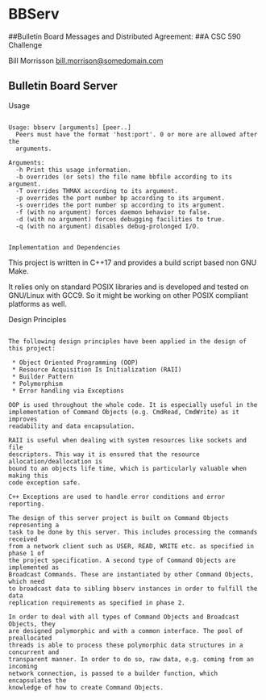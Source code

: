 # BBServ
##Bulletin Board Messages and Distributed Agreement:
##A CSC 590 Challenge

Bill Morrisson
bill.morrison@somedomain.com

Bulletin Board Server
---------------------

Usage
~~~~~

Usage: bbserv [arguments] [peer..]
  Peers must have the format 'host:port'. 0 or more are allowed after the
  arguments.

Arguments:
  -h Print this usage information.
  -b overrides (or sets) the file name bbfile according to its argument.
  -T overrides THMAX according to its argument.
  -p overrides the port number bp according to its argument.
  -s overrides the port number sp according to its argument.
  -f (with no argument) forces daemon behavior to false.
  -d (with no argument) forces debugging facilities to true.
  -q (with no argument) disables debug-prolonged I/O.


Implementation and Dependencies
~~~~~~~~~~~~~~~~~~~~~~~~~~~~~~~

This project is written in C++17 and provides a build script based non GNU Make.

It relies only on standard POSIX libraries and is developed and tested on
GNU/Linux with GCC9. So it might be working on other POSIX compliant platforms
as well.

Design Principles
~~~~~~~~~~~~~~~~~

The following design principles have been applied in the design of this project:

 * Object Oriented Programming (OOP)
 * Resource Acquisition Is Initialization (RAII)
 * Builder Pattern
 * Polymorphism
 * Error handling via Exceptions

OOP is used throughout the whole code. It is especially useful in the
implementation of Command Objects (e.g. CmdRead, CmdWrite) as it improves
readability and data encapsulation.

RAII is useful when dealing with system resources like sockets and file
descriptors. This way it is ensured that the resource allocation/deallocation is
bound to an objects life time, which is particularly valuable when making this
code exception safe.

C++ Exceptions are used to handle error conditions and error reporting.

The design of this server project is built on Command Objects representing a
task to be done by this server. This includes processing the commands received
from a network client such as USER, READ, WRITE etc. as specified in phase 1 of
the project specification. A second type of Command Objects are implemented as
Broadcast Commands. These are instantiated by other Command Objects, which need
to broadcast data to sibling bbserv instances in order to fulfill the data
replication requirements as specified in phase 2.

In order to deal with all types of Command Objects and Broadcast Objects, they
are designed polymorphic and with a common interface. The pool of preallocated
threads is able to process these polymorphic data structures in a concurrent and
transparent manner. In order to do so, raw data, e.g. coming from an incoming
network connection, is passed to a builder function, which encapsulates the
knowledge of how to create Command Objects.
